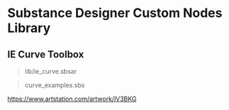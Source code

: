 # Substance Designer Custom Nodes Library
## IE Curve Toolbox

> lib/ie_curve.sbsar

> curve_examples.sbs

https://www.artstation.com/artwork/lV3BKG
